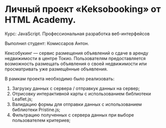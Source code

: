 # Личный проект «Keksobooking» от HTML Academy.
Курс: JavaScript. Профессиональная разработка веб-интерфейсов

Выполнил студент: Комиссаров Антон.

Кексобукинг — сервис размещения объявлений о сдаче в аренду недвижимости в центре Токио. 
Пользователям предоставляется возможность размещать объявления о своей недвижимости или просматривать уже размещённые объявления.

В рамкам проекта необходимо было реализовать:
1. Загрузку данных с сервера / отправкук данных на сервер;
2. Отрисовку интерактивной карты с использованием библиотеки Leaflet.js;
3. Валидацию формы для отправки данных с использованием библиотеки Pristine.js;
4. Фильтрацию полученных с сервера данных при выборе пользователем критериев;
   

